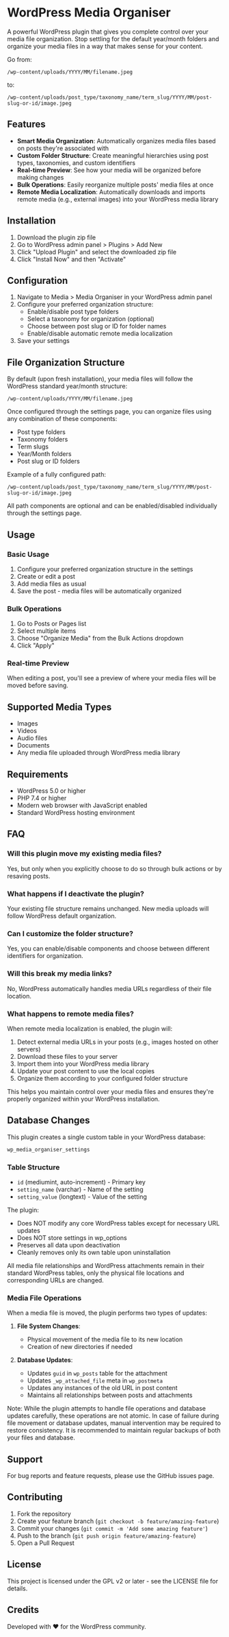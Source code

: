 # WordPress Media Organiser

A powerful WordPress plugin that gives you complete control over your media file organization. Stop settling for the default year/month folders and organize your media files in a way that makes sense for your content.

Go from:

```text
/wp-content/uploads/YYYY/MM/filename.jpeg
```

to:

```text
/wp-content/uploads/post_type/taxonomy_name/term_slug/YYYY/MM/post-slug-or-id/image.jpeg
```

## Features

- **Smart Media Organization**: Automatically organizes media files based on posts they're associated with
- **Custom Folder Structure**: Create meaningful hierarchies using post types, taxonomies, and custom identifiers
- **Real-time Preview**: See how your media will be organized before making changes
- **Bulk Operations**: Easily reorganize multiple posts' media files at once
- **Remote Media Localization**: Automatically downloads and imports remote media (e.g., external images) into your WordPress media library

## Installation

1. Download the plugin zip file
2. Go to WordPress admin panel > Plugins > Add New
3. Click "Upload Plugin" and select the downloaded zip file
4. Click "Install Now" and then "Activate"

## Configuration

1. Navigate to Media > Media Organiser in your WordPress admin panel
2. Configure your preferred organization structure:
   - Enable/disable post type folders
   - Select a taxonomy for organization (optional)
   - Choose between post slug or ID for folder names
   - Enable/disable automatic remote media localization
3. Save your settings

## File Organization Structure

By default (upon fresh installation), your media files will follow the WordPress standard year/month structure:

```text
/wp-content/uploads/YYYY/MM/filename.jpeg
```

Once configured through the settings page, you can organize files using any combination of these components:

- Post type folders
- Taxonomy folders
- Term slugs
- Year/Month folders
- Post slug or ID folders

Example of a fully configured path:

```text
/wp-content/uploads/post_type/taxonomy_name/term_slug/YYYY/MM/post-slug-or-id/image.jpeg
```

All path components are optional and can be enabled/disabled individually through the settings page.

## Usage

### Basic Usage

1. Configure your preferred organization structure in the settings
2. Create or edit a post
3. Add media files as usual
4. Save the post - media files will be automatically organized

### Bulk Operations

1. Go to Posts or Pages list
2. Select multiple items
3. Choose "Organize Media" from the Bulk Actions dropdown
4. Click "Apply"

### Real-time Preview

When editing a post, you'll see a preview of where your media files will be moved before saving.

## Supported Media Types

- Images
- Videos
- Audio files
- Documents
- Any media file uploaded through WordPress media library

## Requirements

- WordPress 5.0 or higher
- PHP 7.4 or higher
- Modern web browser with JavaScript enabled
- Standard WordPress hosting environment

## FAQ

### Will this plugin move my existing media files?

Yes, but only when you explicitly choose to do so through bulk actions or by resaving posts.

### What happens if I deactivate the plugin?

Your existing file structure remains unchanged. New media uploads will follow WordPress default organization.

### Can I customize the folder structure?

Yes, you can enable/disable components and choose between different identifiers for organization.

### Will this break my media links?

No, WordPress automatically handles media URLs regardless of their file location.

### What happens to remote media files?

When remote media localization is enabled, the plugin will:
1. Detect external media URLs in your posts (e.g., images hosted on other servers)
2. Download these files to your server
3. Import them into your WordPress media library
4. Update your post content to use the local copies
5. Organize them according to your configured folder structure

This helps you maintain control over your media files and ensures they're properly organized within your WordPress installation.

## Database Changes

This plugin creates a single custom table in your WordPress database:

```sql
wp_media_organiser_settings
```

### Table Structure

- `id` (mediumint, auto-increment) - Primary key
- `setting_name` (varchar) - Name of the setting
- `setting_value` (longtext) - Value of the setting

The plugin:

- Does NOT modify any core WordPress tables except for necessary URL updates
- Does NOT store settings in wp_options
- Preserves all data upon deactivation
- Cleanly removes only its own table upon uninstallation

All media file relationships and WordPress attachments remain in their standard WordPress tables, only the physical file locations and corresponding URLs are changed.

### Media File Operations

When a media file is moved, the plugin performs two types of updates:

1. **File System Changes**:
   - Physical movement of the media file to its new location
   - Creation of new directories if needed

2. **Database Updates**:
   - Updates `guid` in `wp_posts` table for the attachment
   - Updates `_wp_attached_file` meta in `wp_postmeta`
   - Updates any instances of the old URL in post content
   - Maintains all relationships between posts and attachments

Note: While the plugin attempts to handle file operations and database updates carefully, these operations are not atomic. In case of failure during file movement or database updates, manual intervention may be required to restore consistency. It is recommended to maintain regular backups of both your files and database.

## Support

For bug reports and feature requests, please use the GitHub issues page.

## Contributing

1. Fork the repository
2. Create your feature branch (`git checkout -b feature/amazing-feature`)
3. Commit your changes (`git commit -m 'Add some amazing feature'`)
4. Push to the branch (`git push origin feature/amazing-feature`)
5. Open a Pull Request

## License

This project is licensed under the GPL v2 or later - see the LICENSE file for details.

## Credits

Developed with ❤️ for the WordPress community.

